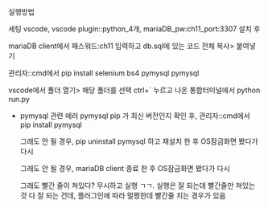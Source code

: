 실행방법

세팅
vscode, vscode plugin::python_4개, mariaDB_pw:ch11_port:3307 설치 후

mariaDB client에서 패스워드:ch11 입력하고
db.sql에 있는 코드 전체 복사> 붙여넣기

관리자::cmd에서
pip install selenium bs4 pymysql pymysql

vscode에서
폴더 열기> 해당 폴더를 선택
ctrl+` 누르고 나온 통합터미널에서 python run.py

- pymysql 관련 에러
pymysql	pip 가 최신 버전인지 확인 후,
	관리자::cmd에서
	pip install pymysql
	
	그래도 안 될 경우, pip uninstall pymysql
	하고 재설치
	한 후  OS잠금화면 봤다가 다시
	
	그래도 안 될 경우, mariaDB client 종료
	한 후 OS잠금화면 봤다가 다시
	
	그래도 빨간 줄이 쳐있다?
	무시하고 실행 ㄱㄱ. 실행은 잘 되는데 빨간줄만 쳐있는 것
	다 잘 되는 건데, 플러그인에 따라 멀쩡한데 빨간줄 치는 경우가 있음
